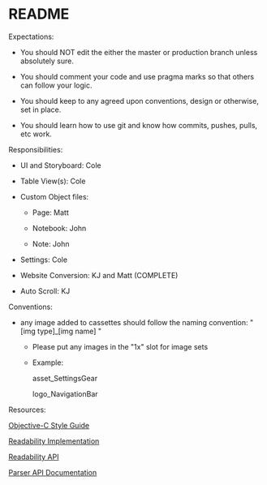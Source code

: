 # README #

Expectations:

* You should NOT edit the either the master or production branch unless absolutely sure.

* You should comment your code and use pragma marks so that others can follow your logic.

* You should keep to any agreed upon conventions, design or otherwise, set in place.

* You should learn how to use git and know how commits, pushes, pulls, etc work.

Responsibilities:

* UI and Storyboard: Cole

* Table View(s): Cole

* Custom Object files:

     * Page: Matt

     * Notebook: John

     * Note: John

* Settings: Cole

* Website Conversion: KJ and Matt (COMPLETE)

* Auto Scroll: KJ

Conventions:

* any image added to cassettes should follow the naming convention: " [img type]_[img name] "

     * Please put any images in the "1x" slot for image sets
     
     * Example:
     
          asset_SettingsGear

          logo_NavigationBar

Resources:

[Objective-C Style Guide](https://github.com/raywenderlich/objective-c-style-guide)

[Readability Implementation](http://stackoverflow.com/questions/7657553/ios-access-to-safari-reader-feature-through-uiwebview)

[Readability API](https://readability.com/developers/api)

[Parser API Documentation](https://readability.com/developers/api/parser)